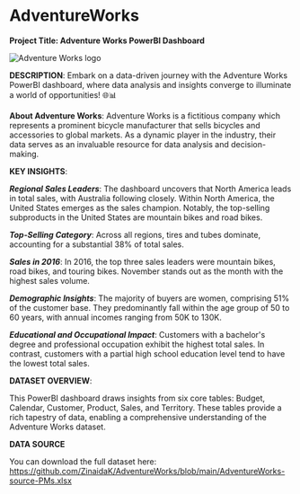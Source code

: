   # AdventureWorks

  **Project Title: Adventure Works PowerBI Dashboard**

   ![Adventure Works logo](https://github.com/ZinaidaK/AdventureWorks/assets/100050035/01f404cf-9453-46d5-ac33-ab9adc463c79)

  
  **DESCRIPTION**: Embark on a data-driven journey with the Adventure Works PowerBI dashboard, where data analysis and insights converge to illuminate a world of opportunities! 🌐📊

  
  **About Adventure Works**:
  Adventure Works is a fictitious company which represents a prominent bicycle manufacturer that sells bicycles and accessories to global markets. As a dynamic player in the industry, their data serves as an       invaluable resource for data analysis and decision-making.

  **KEY INSIGHTS**:

  ***Regional Sales Leaders***: The dashboard uncovers that North America leads in total sales, with Australia following closely. Within North America, the United States emerges as the sales champion. Notably, the top-selling subproducts in the United States are mountain bikes and road bikes.

  ***Top-Selling Category***: Across all regions, tires and tubes dominate, accounting for a substantial 38% of total sales.

  ***Sales in 2016***: In 2016, the top three sales leaders were mountain bikes, road bikes, and touring bikes. November stands out as the month with the highest sales volume.

  ***Demographic Insights***: The majority of buyers are women, comprising 51% of the customer base. They predominantly fall within the age group of 50 to 60 years, with annual incomes ranging from 50K to 130K.

  ***Educational and Occupational Impact***: Customers with a bachelor's degree and professional occupation exhibit the highest total sales. In contrast, customers with a partial high school education level tend to have the lowest total sales.

  **DATASET OVERVIEW**:

  This PowerBI dashboard draws insights from six core tables: Budget, Calendar, Customer, Product, Sales, and Territory. These tables provide a rich tapestry of data, enabling a comprehensive understanding of   the Adventure Works dataset.

  **DATA SOURCE**
  
  You can download the full dataset here: https://github.com/ZinaidaK/AdventureWorks/blob/main/AdventureWorks-source-PMs.xlsx
